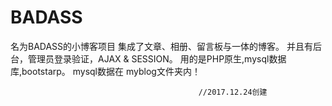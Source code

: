 # BADASS
名为BADASS的小博客项目
集成了文章、相册、留言板与一体的博客。
并且有后台，管理员登录验证，AJAX & SESSION。
用的是PHP原生,mysql数据库,bootstarp。
mysql数据在 myblog文件夹内！

                                              //2017.12.24创建

